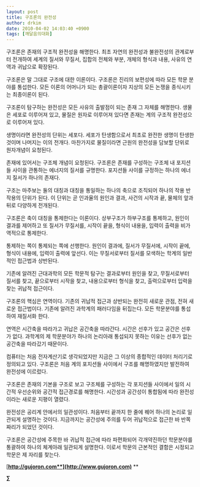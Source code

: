 ```yaml
---
layout: post
title: 구조론의 완전성
author: drkim
date: 2010-04-02 14:03:40 +0900
tags: [깨달음의대화]
---
```

  




구조론은 존재의 구조적 완전성을 해명한다. 최초 자연의 완전성과 불완전성의 관계로부터 전개하여 세계의 질서와 무질서, 집합의 전체와 부분, 개체의 형식과 내용, 사유의 연역과 귀납으로 확장된다. 



구조론은 말 그대로 구조에 대한 이론이다. 구조론은 진리의 보편성에 따라 모든 학문 분야를 통섭한다. 모든 이론의 어머니가 되는 총괄이론이자 지상의 모든 논쟁을 종식시키는 최종이론이 된다.



구조론이 탐구하는 완전성은 모든 사유의 출발점이 되는 존재 그 자체를 해명한다. 생물은 세포로 이루어져 있고, 물질은 원자로 이루어져 있다면 존재는 계의 구조적 완전성으로 이루어져 있다.



생명이라면 완전성의 단위는 세포다. 세포가 탄생함으로서 최초로 완전한 생명이 탄생한 것이며 나머지는 이의 전개다. 마찬가지로 물질이라면 근원의 완전성을 담보할 단위로 원자개념이 요청된다.



존재에 있어서는 구조체 개념이 요청된다. 구조론은 존재를 구성하는 구조체 내 포지션들 사이을 관통하는 에너지의 질서를 규명한다. 포지션들 사이를 규정하는 하나의 에너지 질서가 하나의 존재다.



구조는 마주보는 둘의 대칭과 대칭을 통일하는 하나의 축으로 조직되어 하나의 작용 반작용의 단위가 된다. 이 단위는 곧 인과율의 원인과 결과, 사건의 시작과 끝, 물체의 앞과 뒤로 다양하게 전개된다. 



구조론은 축이 대칭을 통제한다는 이론이다. 상부구조가 하부구조를 통제하고, 원인이 결과를 제어하고 또 질서가 무질서를, 시작이 끝을, 형식이 내용을, 입력이 출력을 비가역적으로 통제한다.



통제하는 쪽이 통제되는 쪽에 선행한다. 원인이 결과에, 질서가 무질서에, 시작이 끝에, 형식이 내용에, 입력이 출력에 앞선다. 이는 무질서로부터 질서를 모색하는 학계의 일반적인 접근법과 상반된다.



기존에 알려진 근대과학의 모든 학문적 탐구는 결과로부터 원인을 찾고, 무질서로부터 질서를 찾고, 끝으로부터 시작을 찾고, 내용으로부터 형식을 찾고, 출력으로부터 입력을 찾는 귀납적 접근이다. 



구조론의 핵심은 연역이다. 기존의 귀납적 접근과 상반되는 완전히 새로운 관점, 전혀 새로운 접근법이다. 기존에 알려진 과학계의 패러다임을 뒤집는다. 모든 학문분야를 통섭하여 재질서화 한다.



연역은 시간축을 따라가고 귀납은 공간축을 따라간다. 시간은 선후가 있고 공간은 선후가 없다. 과학계의 제 학문분야가 하나의 논리아래 통섭되지 못하는 이유는 선후가 없는 공간축을 따라갔기 때문이다.



컴퓨터는 처음 전자계산기로 생각되었지만 지금은 그 이상의 종합적인 데이터 처리기로 정의되고 있다. 구조론은 처음 계의 포지션들 사이에서 구조를 해명하였지만 발전하여 완전성에 이르렀다. 



구조론은 존재의 기본을 구조로 보고 구조체를 구성하는 각 포지션들 사이에서 일의 시간적 우선순위와 공간적 접근경로를 해명한다. 시간성과 공간성이 통합됨에 따라 완전성이라는 새로운 지평이 열렸다.



완전성은 공리계 안에서의 일관성이다. 처음부터 끝까지 한 줄에 꿰어 하나의 논리로 일관되게 설명하는 것이다. 지금까지는 공간성에 주의를 두어 귀납적으로 접근한 바 반쪽짜리가 되었던 것이다.



구조론은 공간성에 주목한 바 귀납적 접근에 따라 파편화되어 각개약진하던 학문분야를 통괄하여 하나의 체계아래 일관되게 설명한다. 이로서 학문의 근본적인 결함은 시정되고 학문은 제 자리를 찾는다.







[**http://gujoron.com**](http://www.gujoron.com)** 
**

**∑**